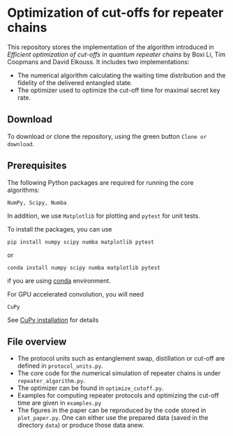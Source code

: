 # Optimization of cut-offs for repeater chains
This repository stores the implementation of the algorithm introduced in *Efficient optimization of cut-offs in quantum repeater chains* by Boxi Li, Tim Coopmans and David Elkouss. It includes two implementations: 
- The numerical algorithm calculating the waiting time distribution and the fidelity of the delivered entangled state.
- The optimizer used to optimize the cut-off time for maximal secret key rate.

## Download
To download or clone the repository, using the green button `Clone or download`.

## Prerequisites
The following Python packages are required for running the core algorithms:
```
NumPy, Scipy, Numba
```
In addition, we use `Matplotlib` for plotting and `pytest` for unit tests.

To install the packages, you can use
```
pip install numpy scipy numba matplotlib pytest
```
or 
```
conda install numpy scipy numba matplotlib pytest
```
if you are using [conda](https://docs.conda.io/en/latest/) environment.

For GPU accelerated convolution, you will need
```
CuPy
```
See [CuPy installation](https://docs-cupy.chainer.org/en/stable/install.html) for details

## File overview
- The protocol units such as entanglement swap, distillation or cut-off are defined in `protocol_units.py`.
- The core code for the numerical simulation of repeater chains is under `repeater_algorithm.py`.
- The optimizer can be found in `optimize_cutoff.py`.
- Examples for computing repeater protocols and optimizing the cut-off time are given in `examples.py`
- The figures in the paper can be reproduced by the code stored in `plot_paper.py`. One can either use the prepared data (saved in the directory `data`) or produce those data anew.
